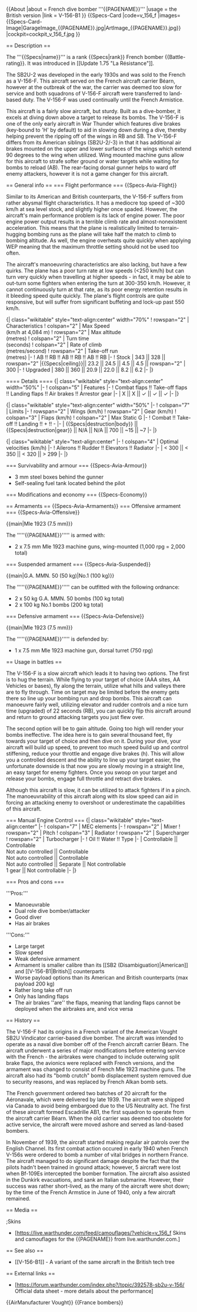 {{About
|about = French dive bomber '''{{PAGENAME}}'''
|usage = the British version
|link = V-156-B1
}}
{{Specs-Card
|code=v_156_f
|images={{Specs-Card-Image|GarageImage_{{PAGENAME}}.jpg|ArtImage\_{{PAGENAME}}.jpg}}
|cockpit=cockpit_v_156_f.jpg
}}

== Description ==

<!-- ''In the description, the first part should be about the history of and the creation and combat usage of the aircraft, as well as its key features. In the second part, tell the reader about the aircraft in the game. Insert a screenshot of the vehicle, so that if the novice player does not remember the vehicle by name, he will immediately understand what kind of vehicle the article is talking about.'' -->

The '''{{Specs|name}}''' is a rank {{Specs|rank}} French bomber {{Battle-rating}}. It was introduced in [[Update 1.75 "La Résistance"]].

The SB2U-2 was developed in the early 1930s and was sold to the French as a V-156-F. This aircraft served on the French aircraft carrier Béarn, however at the outbreak of the war, the carrier was deemed too slow for service and both squadrons of V-156-F aircraft were transferred to land-based duty. The V-156-F was used continually until the French Armistice.

This aircraft is a fairly slow aircraft, but sturdy. Built as a dive-bomber, it excels at diving down above a target to release its bombs. The V-156-F is one of the only early aircraft in War Thunder which features dive brakes (key-bound to 'H' by default) to aid in slowing down during a dive, thereby helping prevent the ripping off of the wings in RB and SB. The V-156-F differs from its American siblings (SB2U-2/-3) in that it has additional air brakes mounted on the upper and lower surfaces of the wings which extend 90 degrees to the wing when utilized. Wing mounted machine guns allow for this aircraft to strafe softer ground or water targets while waiting for bombs to reload (AB). The rear-facing dorsal gunner helps to ward off enemy attackers, however it is not a game changer for this aircraft.

== General info ==
=== Flight performance ===
{{Specs-Avia-Flight}}

<!-- ''Describe how the aircraft behaves in the air. Speed, manoeuvrability, acceleration and allowable loads - these are the most important characteristics of the vehicle.'' -->

Similar to its American and British counterparts, the V-156-F suffers from rather abysmal flight characteristics. It has a mediocre top speed of ~300 km/h at sea level stock, and slightly higher once spaded. However, the aircraft's main performance problem is its lack of engine power. The poor engine power output results in a terrible climb rate and almost-nonexistent acceleration. This means that the plane is realistically limited to terrain-hugging bombing runs as the plane will take half the match to climb to bombing altitude. As well, the engine overheats quite quickly when applying WEP meaning that the maximum throttle setting should not be used too often.

The aircraft's manoeuvring characteristics are also lacking, but have a few quirks. The plane has a poor turn rate at low speeds (<250 km/h) but can turn very quickly when travelling at higher speeds - in fact, it may be able to out-turn some fighters when entering the turn at 300-350 km/h. However, it cannot continuously turn at that rate, as its poor energy retention results in it bleeding speed quite quickly. The plane's flight controls are quite responsive, but will suffer from significant buffeting and lock-up past 550 km/h.

{| class="wikitable" style="text-align:center" width="70%"
! rowspan="2" | Characteristics
! colspan="2" | Max Speed<br>(km/h at 4,084 m)
! rowspan="2" | Max altitude<br>(metres)
! colspan="2" | Turn time<br>(seconds)
! colspan="2" | Rate of climb<br>(metres/second)
! rowspan="2" | Take-off run<br>(metres)
|-
! AB !! RB !! AB !! RB !! AB !! RB
|-
! Stock
| 343 || 328 || rowspan="2" |{{Specs|ceiling}}|| 23.2 || 24.5 || 4.5 || 4.5 || rowspan="2" | 300
|-
! Upgraded
| 380 || 360 || 20.9 || 22.0 || 8.2 || 6.2
|-
|}

==== Details ====
{| class="wikitable" style="text-align:center" width="50%"
|-
! colspan="5" | Features
|-
! Combat flaps !! Take-off flaps !! Landing flaps !! Air brakes !! Arrestor gear
|-
| X || X || ✓ || ✓ || ✓ <!-- ✓ -->
|-
|}

{| class="wikitable" style="text-align:center" width="50%"
|-
! colspan="7" | Limits
|-
! rowspan="2" | Wings (km/h)
! rowspan="2" | Gear (km/h)
! colspan="3" | Flaps (km/h)
! colspan="2" | Max Static G
|-
! Combat !! Take-off !! Landing !! + !! -
|-
| {{Specs|destruction|body}} || {{Specs|destruction|gear}} || N/A || N/A || 700 || ~15 || ~7
|-
|}

{| class="wikitable" style="text-align:center"
|-
! colspan="4" | Optimal velocities (km/h)
|-
! Ailerons !! Rudder !! Elevators !! Radiator
|-
| < 300 || < 350 || < 320 || > 299
|-
|}

=== Survivability and armour ===
{{Specs-Avia-Armour}}

<!-- ''Examine the survivability of the aircraft. Note how vulnerable the structure is and how secure the pilot is, whether the fuel tanks are armoured, etc. Describe the armour, if there is any, and also mention the vulnerability of other critical aircraft systems.'' -->

- 3 mm steel boxes behind the gunner
- Self-sealing fuel tank located behind the pilot

=== Modifications and economy ===
{{Specs-Economy}}

== Armaments ==
{{Specs-Avia-Armaments}}
=== Offensive armament ===
{{Specs-Avia-Offensive}}

<!-- ''Describe the offensive armament of the aircraft, if any. Describe how effective the cannons and machine guns are in a battle, and also what belts or drums are better to use. If there is no offensive weaponry, delete this subsection.'' -->

{{main|Mle 1923 (7.5 mm)}}

The '''''{{PAGENAME}}''''' is armed with:

- 2 x 7.5 mm Mle 1923 machine guns, wing-mounted (1,000 rpg = 2,000 total)

=== Suspended armament ===
{{Specs-Avia-Suspended}}

<!-- ''Describe the aircraft's suspended armament: additional cannons under the wings, bombs, rockets and torpedoes. This section is especially important for bombers and attackers. If there is no suspended weaponry remove this subsection.'' -->

{{main|G.A. MMN. 50 (50 kg)|No.1 (100 kg)}}

The '''''{{PAGENAME}}''''' can be outfitted with the following ordnance:

- 2 x 50 kg G.A. MMN. 50 bombs (100 kg total)
- 2 x 100 kg No.1 bombs (200 kg total)

=== Defensive armament ===
{{Specs-Avia-Defensive}}

<!-- ''Defensive armament with turret machine guns or cannons, crewed by gunners. Examine the number of gunners and what belts or drums are better to use. If defensive weaponry is not available, remove this subsection.'' -->

{{main|Mle 1923 (7.5 mm)}}

The '''''{{PAGENAME}}''''' is defended by:

- 1 x 7.5 mm Mle 1923 machine gun, dorsal turret (750 rpg)

== Usage in battles ==

<!-- ''Describe the tactics of playing in the aircraft, the features of using aircraft in a team and advice on tactics. Refrain from creating a "guide" - do not impose a single point of view, but instead, give the reader food for thought. Examine the most dangerous enemies and give recommendations on fighting them. If necessary, note the specifics of the game in different modes (AB, RB, SB).'' -->

The V-156-F is a slow aircraft which leads it to having two options. The first is to hug the terrain. While flying to your target of choice (AAA sites, AA Vehicles or bases), fly along the terrain, utilize what hills and valleys there are to fly through. Time on target may be limited before the enemy gets there so line up your bombing run and drop bombs. This aircraft can manoeuvre fairly well, utilizing elevator and rudder controls and a nice turn time (upgraded) of 22 seconds (RB), you can quickly flip this aircraft around and return to ground attacking targets you just flew over.

The second option will be to gain altitude. Going too high will render your bombs ineffective. The idea here is to gain several thousand feet, fly towards your target of choice and then dive on it. During your dive, your aircraft will build up speed, to prevent too much speed build up and control stiffening, reduce your throttle and engage dive brakes (h). This will allow you a controlled descent and the ability to line up your target easier, the unfortunate downside is that now you are slowly moving in a straight line, an easy target for enemy fighters. Once you swoop on your target and release your bombs, engage full throttle and retract dive brakes.

Although this aircraft is slow, it can be utilized to attack fighters if in a pinch. The manoeuvrability of this aircraft along with its slow speed can aid in forcing an attacking enemy to overshoot or underestimate the capabilities of this aircraft.

=== Manual Engine Control ===
{| class="wikitable" style="text-align:center"
|-
! colspan="7" | MEC elements
|-
! rowspan="2" | Mixer
! rowspan="2" | Pitch
! colspan="3" | Radiator
! rowspan="2" | Supercharger
! rowspan="2" | Turbocharger
|-
! Oil !! Water !! Type
|-
| Controllable || Controllable<br>Not auto controlled || Controllable<br>Not auto controlled || Controllable<br>Not auto controlled || Separate || Not controllable<br>1 gear || Not controllable
|-
|}

=== Pros and cons ===

<!-- ''Summarise and briefly evaluate the vehicle in terms of its characteristics and combat effectiveness. Mark its pros and cons in the bulleted list. Try not to use more than 6 points for each of the characteristics. Avoid using categorical definitions such as "bad", "good" and the like - use substitutions with softer forms such as "inadequate" and "effective".'' -->

'''Pros:'''

- Manoeuvrable
- Dual role dive bomber/attacker
- Good diver
- Has air brakes

'''Cons:'''

- Large target
- Slow speed
- Weak defensive armament
- Armament is smaller calibre than its [[SB2 (Disambiguation)|American]] and [[V-156-B1|British]] counterparts
- Worse payload options than its American and British counterparts (max payload 200 kg)
- Rather long take off run
- Only has landing flaps
- The air brakes ''are'' the flaps, meaning that landing flaps cannot be deployed when the airbrakes are, and vice versa

== History ==

<!-- ''Describe the history of the creation and combat usage of the aircraft in more detail than in the introduction. If the historical reference turns out to be too long, take it to a separate article, taking a link to the article about the vehicle and adding a block "/History" (example: <nowiki>https://wiki.warthunder.com/(Vehicle-name)/History</nowiki>) and add a link to it here using the <code>main</code> template. Be sure to reference text and sources by using <code><nowiki><ref></ref></nowiki></code>, as well as adding them at the end of the article with <code><nowiki><references /></nowiki></code>. This section may also include the vehicle's dev blog entry (if applicable) and the in-game encyclopedia description (under <code><nowiki>=== In-game description ===</nowiki></code>, also if applicable).'' -->

The V-156-F had its origins in a French variant of the American Vought SB2U Vindicator carrier-based dive bomber. The aircraft was intended to operate as a naval dive bomber off of the French aircraft carrier Béarn. The aircraft underwent a series of major modifications before entering service with the French - the airbrakes were changed to include outerwing split brake flaps, the avionics were replaced with French versions, and the armament was changed to consist of French Mle 1923 machine guns. The aircraft also had its "bomb crutch" bomb displacement system removed due to security reasons, and was replaced by French Alkan bomb sets.

The French government ordered two batches of 20 aircraft for the Aéronavale, which were delivered by late 1939. The aircraft were shipped via Canada to avoid being embargoed due to the US Neutrality act. The first of these aircraft formed Escadrille AB1, the first squadron to operate from the aircraft carrier Béarn. When the old carrier was deemed too obsolete for active service, the aircraft were moved ashore and served as land-based bombers.

In November of 1939, the aircraft started making regular air patrols over the English Channel. Its first combat action occured in early 1940 when French V-156s were ordered to bomb a number of vital bridges in northern France. The aircraft managed to do significant damage despite the fact that the pilots hadn't been trained in ground attack; however, 5 aircraft were lost when Bf-109Es intercepted the bomber formation. The aircraft also assisted in the Dunkirk evacuations, and sank an Italian submarine. However, their success was rather short-lived, as the many of the aircraft were shot down; by the time of the French Armstice in June of 1940, only a few aircraft remained.

== Media ==

<!-- ''Excellent additions to the article would be video guides, screenshots from the game, and photos.'' -->

;Skins

- [https://live.warthunder.com/feed/camouflages/?vehicle=v_156_f Skins and camouflages for the {{PAGENAME}} from live.warthunder.com.]

== See also ==

<!-- ''Links to the articles on the War Thunder Wiki that you think will be useful for the reader, for example:''
* ''reference to the series of the aircraft;''
* ''links to approximate analogues of other nations and research trees.'' -->

- [[V-156-B1]] - A variant of the same aircraft in the British tech tree

== External links ==

<!-- ''Paste links to sources and external resources, such as:''
* ''topic on the official game forum;''
* ''other literature.'' -->

- [https://forum.warthunder.com/index.php?/topic/392578-sb2u-v-156/ Official data sheet - more details about the performance]

{{AirManufacturer Vought}}
{{France bombers}}
